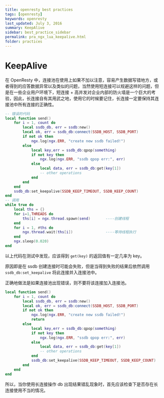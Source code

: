 ```yaml
---
title: openresty best practices
tags: [openresty]
keywords: openresty
last_updated: July 3, 2016
summary: KeepAlive
sidebar: best_practice_sidebar
permalink: pra_ngx_lua_keepalive.html
folder: practices
---
```

# KeepAlive

在 OpenResty 中，连接池在使用上如果不加以注意，容易产生数据写错地方，或者得到的应答数据异常以及类似的问题，当然使用短连接可以规避这样的问题，但是在一些企业用户环境下，短连接 + 高并发对企业内部的防火墙是一个巨大的考验，因此，长连接自有其用武之地，使用它的时候要记住，长连接一定要保持其连接池中所有连接的正确性。

```lua
-- 错误的代码
local function send()
	for i = 1, count do
		local ssdb_db, err = ssdb:new()
		local ok, err = ssdb_db:connect(SSDB_HOST, SSDB_PORT)
		if not ok then
    		ngx.log(ngx.ERR, "create new ssdb failed!")
		else
   			local key,err = ssdb_db:qpop(something)
 			if not key then
   				ngx.log(ngx.ERR, "ssdb qpop err:", err)
   			else
   				local data, err = ssdb_db:get(key[1])
   				-- other operations
   			end
		end
	end
	ssdb_db:set_keepalive(SSDB_KEEP_TIMEOUT, SSDB_KEEP_COUNT)
end
-- 调用
while true do
    local ths = {}
    for i=1,THREADS do
        ths[i] = ngx.thread.spawn(send)       ----创建线程
    end
    for i = 1, #ths do
        ngx.thread.wait(ths[i])               ----等待线程执行
    end
    ngx.sleep(0.020)
end
```
以上代码在测试中发现，应该得到 `get(key)` 的返回值有一定几率为 key。

原因即是在 ssdb 创建连接时可能会失败，但是当得到失败的结果后依然调用 `ssdb_db:set_keepalive` 将此连接并入连接池中。


正确地做法是如果连接池出现错误，则不要将该连接加入连接池。

```lua
local function send()
	for i = 1, count do
		local ssdb_db, err = ssdb:new()
		local ok, err = ssdb_db:connect(SSDB_HOST, SSDB_PORT)
		if not ok then
    		ngx.log(ngx.ERR, "create new ssdb failed!")
    		return
		else
   			local key,err = ssdb_db:qpop(something)
 			if not key then
   				ngx.log(ngx.ERR, "ssdb qpop err:", err)
   			else
   				local data, err = ssdb_db:get(key[1])
   				-- other operations
   			end
   			ssdb_db:set_keepalive(SSDB_KEEP_TIMEOUT, SSDB_KEEP_COUNT)
		end
	end
end
```
所以，当你使用长连接操作 db 出现结果错乱现象时，首先应该检查下是否存在长连接使用不当的情况。

